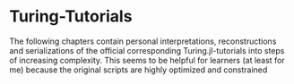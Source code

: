 # Turing-Tutorials
The following chapters contain personal interpretations, reconstructions and serializations of the official corresponding Turing.jl-tutorials into steps of increasing complexity. This seems to be helpful for learners (at least for me) because the original scripts are highly optimized and constrained
